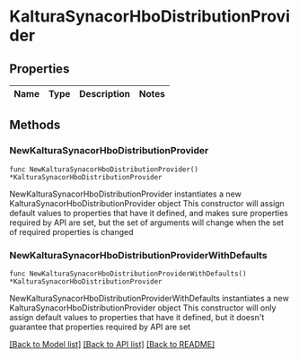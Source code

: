 # KalturaSynacorHboDistributionProvider

## Properties

Name | Type | Description | Notes
------------ | ------------- | ------------- | -------------

## Methods

### NewKalturaSynacorHboDistributionProvider

`func NewKalturaSynacorHboDistributionProvider() *KalturaSynacorHboDistributionProvider`

NewKalturaSynacorHboDistributionProvider instantiates a new KalturaSynacorHboDistributionProvider object
This constructor will assign default values to properties that have it defined,
and makes sure properties required by API are set, but the set of arguments
will change when the set of required properties is changed

### NewKalturaSynacorHboDistributionProviderWithDefaults

`func NewKalturaSynacorHboDistributionProviderWithDefaults() *KalturaSynacorHboDistributionProvider`

NewKalturaSynacorHboDistributionProviderWithDefaults instantiates a new KalturaSynacorHboDistributionProvider object
This constructor will only assign default values to properties that have it defined,
but it doesn't guarantee that properties required by API are set


[[Back to Model list]](../README.md#documentation-for-models) [[Back to API list]](../README.md#documentation-for-api-endpoints) [[Back to README]](../README.md)



